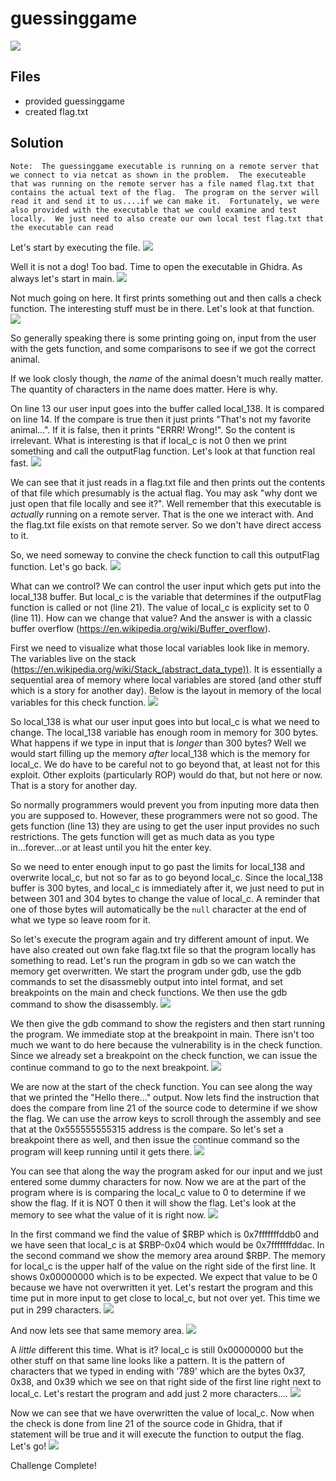# guessinggame
![](images/problem.PNG)

## Files
- provided
    guessinggame
- created
    flag.txt

## Solution
```
Note:  The guessinggame executable is running on a remote server that we connect to via netcat as shown in the problem.  The executeable that was running on the remote server has a file named flag.txt that contains the actual text of the flag.  The program on the server will read it and send it to us....if we can make it.  Fortunately, we were also provided with the executable that we could examine and test locally.  We just need to also create our own local test flag.txt that the executable can read
```

Let's start by executing the file.
![](images/ss_00.PNG)

Well it is not a dog!  Too bad.  Time to open the executable in Ghidra.  As always let's start in main.
![](images/ss_01.PNG)

Not much going on here.  It first prints something out and then calls a check function.  The interesting stuff must be in there.  Let's look at that function.
![](images/ss_02.PNG)

So generally speaking there is some printing going on, input from the user with the gets function, and some comparisons to see if we got the correct animal.

If we look closly though, the *name* of the animal doesn't much really matter.  The quantity of characters in the name does matter.  Here is why.

On line 13 our user input goes into the buffer called local_138.  It is compared on line 14.  If the compare is true then it just prints "That's not my favorite animal...".  If it is false, then it prints "ERRR! Wrong!".  So the content is irrelevant.  What is interesting is that if local_c is not 0 then we print something and call the outputFlag function.  Let's look at that function real fast.
![](images/ss_03.PNG)

We can see that it just reads in a flag.txt file and then prints out the contents of that file which presumably is the actual flag.  You may ask "why dont we just open that file locally and see it?".  Well remember that this executable is *actually* running on a remote server.  That is the one we interact with.  And the flag.txt file exists on that remote server.  So we don't have direct access to it.

So, we need someway to convine the check function to call this outputFlag function.  Let's go back.
![](images/ss_02.PNG)

What can we control?  We can control the user input which gets put into the local_138 buffer.  But local_c is the variable that determines if the outputFlag function is called or not (line 21).  The value of local_c is explicity set to 0 (line 11).  How can we change that value?  And the answer is with a classic buffer overflow (https://en.wikipedia.org/wiki/Buffer_overflow).

First we need to visualize what those local variables look like in memory.  The variables live on the stack (https://en.wikipedia.org/wiki/Stack_(abstract_data_type)).  It is essentially a sequential area of memory where local variables are stored (and other stuff which is a story for another day).  Below is the layout in memory of the local variables for this check function.
![](images/ss_04.PNG)


So local_138 is what our user input goes into but local_c is what we need to change.  The local_138 variable has enough room in memory for 300 bytes.  What happens if we type in input that is *longer* than 300 bytes?  Well we would start filling up the memory *after* local_138 which is the memory for local_c.  We do have to be careful not to go beyond that, at least not for this exploit.  Other exploits (particularly ROP) would do that, but not here or now.  That is a story for another day.

So normally programmers would prevent you from inputing more data then you are supposed to.  However, these programmers were not so good.  The gets function (line 13) they are using to get the user input provides no such restrictions.  The gets function will get as much data as you type in...forever...or at least until you hit the enter key.

So we need to enter enough input to go past the limits for local_138 and overwrite local_c, but not so far as to go beyond local_c.  Since the local_138 buffer is 300 bytes, and local_c is immediately after it, we just need to put in between 301 and 304 bytes to change the value of local_c.  A reminder that one of those bytes will automatically be the `null` character at the end of what we type so leave room for it.

So let's execute the program again and try different amount of input.  We have also created out own fake flag.txt file so that the program locally has something to read.  Let's run the program in gdb so we can watch the memory get overwritten.  We start the program under gdb, use the gdb commands to set the disassmebly output into intel format, and set breakpoints on the main and check functions.  We then use the gdb command to show the disassembly.
![](images/ss_05.PNG)

We then give the gdb command to show the registers and then start running the program.  We immediate stop at the breakpoint in main.  There isn't too much we want to do here because the vulnerability is in the check function.  Since we already set a breakpoint on the check function, we can issue the continue command to go to the next breakpoint.
![](images/ss_07.PNG)

We are now at the start of the check function.  You can see along the way that we printed the "Hello there..." output.  Now lets find the instruction that does the compare from line 21 of the source code to determine if we show the flag.  We can use the arrow keys to scroll through the assembly and see that at the 0x555555555315 address is the compare.  So let's set a breakpoint there as well, and then issue the continue command so the program will keep running until it gets there.
![](images/ss_08.PNG)

You can see that along the way the program asked for our input and we just entered some dummy characters for now.  Now we are at the part of the program where is is comparing the local_c value to 0 to determine if we show the flag.  If it is NOT 0 then it will show the flag.  Let's look at the memory to see what the value of it is right now.
![](images/ss_09.PNG)

In the first command we find the value of $RBP which is 0x7fffffffddb0 and we have seen that local_c is at $RBP-0x04 which would be 0x7fffffffddac.  In the second command we show the memory area around $RBP.  The memory for local_c is the upper half of the value on the right side of the first line.  It shows 0x00000000 which is to be expected.  We expect that value to be 0 because we have not overwritten it yet.  Let's restart the program and this time put in more input to get close to local_c, but not over yet.  This time we put in 299 characters.
![](images/ss_10.PNG)

And now lets see that same memory area.
![](images/ss_11.PNG)

A *little* different this time.  What is it?  local_c is still 0x00000000 but the other stuff on that same line looks like a pattern.  It is the pattern of characters that we typed in ending with '789' which are the bytes 0x37, 0x38, and 0x39 which we see on that right side of the first line right next to local_c.  Let's restart the program and add just 2 more characters....
![](images/ss_12.PNG)

Now we can see that we have overwritten the value of local_c.  Now when the check is done from line 21 of the source code in Ghidra, that if statement will be true and it will execute the function to output the flag.  Let's go!
![](images/ss_13.PNG)

Challenge Complete!





